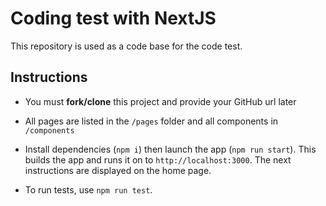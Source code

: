 # Coding test with NextJS

This repository is used as a code base for the code test.

## Instructions

* You must **fork/clone** this project and provide your GitHub url later

* All pages are listed in the `/pages` folder and all components in `/components`

* Install dependencies (`npm i`) then launch the app (`npm run start`). This builds the app and runs it on to `http://localhost:3000`. The next instructions are displayed on the home page.

* To run tests, use `npm run test`.
